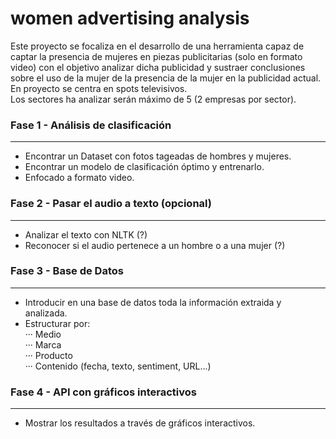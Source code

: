 # women advertising analysis
Este proyecto se focaliza en el desarrollo de una herramienta capaz de captar la presencia de mujeres en piezas publicitarias (solo en formato video) con el objetivo analizar dicha publicidad y sustraer conclusiones sobre el uso de la mujer de la presencia de la mujer en la publicidad actual.  
En proyecto se centra en spots televisivos.  
Los sectores ha analizar serán máximo de 5 (2 empresas por sector).

### Fase 1 - Análisis de clasificación
---
- Encontrar un Dataset con fotos tageadas de hombres y mujeres.
- Encontrar un modelo de clasificación óptimo y entrenarlo.
- Enfocado a formato video.  
### Fase 2 - Pasar el audio a texto (opcional)
---
- Analizar el texto con NLTK (?)
- Reconocer si el audio pertenece a un hombre o a una mujer (?)  
### Fase 3 - Base de Datos
---
- Introducir en una base de datos toda la información extraida y analizada.
- Estructurar por:  
··· Medio  
··· Marca  
··· Producto  
··· Contenido (fecha, texto, sentiment, URL...)  
### Fase 4 - API con gráficos interactivos
---
- Mostrar los resultados a través de gráficos interactivos.
